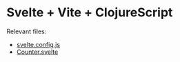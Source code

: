 # Svelte + Vite + ClojureScript

Relevant files:

- [svelte.config.js](svelte.config.js)
- [Counter.svelte](src/lib/Counter.svelte)

